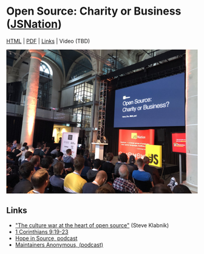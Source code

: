 # Open Source: Charity or Business ([JSNation](https://jsnation.com/))

[HTML](https://hzoo.github.io/open-source-charity-or-business/) | [PDF](https://github.com/hzoo/open-source-charity-or-business/blob/master/Charity%20or%20Business.pdf) | [Links](#links) | Video (TBD)

[![](slide.jpg)](https://hzoo.github.io/open-source-charity-or-business/)

## Links

- ["The culture war at the heart of open source"](https://words.steveklabnik.com/the-culture-war-at-the-heart-of-open-source) (Steve Klabnik)
- [1 Corinthians 9:19-23](https://www.biblegateway.com/passage/?search=1+Corinthians+9%3A19-23&version=ESV)
- [Hope in Source, podcast](https://hopeinsource.com)
- [Maintainers Anonymous, (podcast)](http://maintainersanonymous.com)
